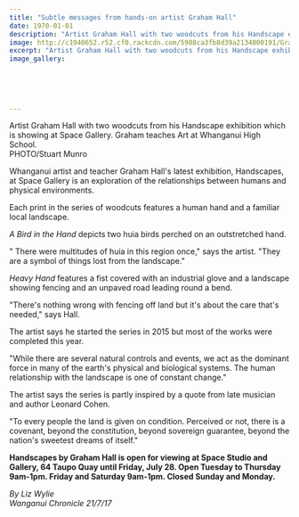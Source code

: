 ```yaml
---
title: "Subtle messages from hands-on artist Graham Hall"
date: 1970-01-01
description: "Artist Graham Hall with two woodcuts from his Handscape exhibition which is showing at Space Gallery.  Graham teaches Art at Whanganui High School..."
image: http://c1940652.r52.cf0.rackcdn.com/5988ca3fb8d39a2134000191/Graham-Hall-Chron-july-20.jpg
excerpt: "Artist Graham Hall with two woodcuts from his Handscape exhibition which is showing at Space Gallery.  Graham teaches Art at Whanganui High School."
image_gallery:
    
    
    
    
    
---
```


<p><span>Artist Graham Hall with two woodcuts from his Handscape exhibition which is showing at Space Gallery. Graham teaches Art at Whanganui High School.&nbsp;<br />PHOTO/Stuart Munro</span></p>
<p class="element element-paragraph">Whanganui artist and teacher Graham Hall's latest exhibition, Handscapes, at Space Gallery is an exploration of the relationships between humans and physical environments.</p>
<p class="element element-paragraph">Each print in the series of woodcuts features a human hand and a familiar local landscape.</p>
<p class="element element-paragraph"><em>A Bird in the Hand</em>&nbsp;depicts two huia birds perched on an outstretched hand.</p>
<p class="element element-paragraph">" There were multitudes of huia in this region once," says the artist. "They are a symbol of things lost from the landscape."</p>
<p class="element element-paragraph"><em>Heavy Hand</em>&nbsp;features a fist covered with an industrial glove and a landscape showing fencing and an unpaved road leading round a bend.</p>
<p class="element element-paragraph">"There's nothing wrong with fencing off land but it's about the care that's needed," says Hall.</p>
<p class="element element-paragraph">The artist says he started the series in 2015 but most of the works were completed this year.</p>
<p class="element element-paragraph">"While there are several natural controls and events, we act as the dominant force in many of the earth's physical and biological systems. The human relationship with the landscape is one of constant change."</p>
<p class="element element-paragraph">The artist says the series is partly inspired by a quote from late musician and author Leonard Cohen.</p>
<p class="element element-paragraph">"To every people the land is given on condition. Perceived or not, there is a covenant, beyond the constitution, beyond sovereign guarantee, beyond the nation's sweetest dreams of itself."</p>
<p class="element element-paragraph"><strong>Handscapes by Graham Hall is open for viewing at Space Studio and Gallery, 64 Taupo Quay until Friday, July 28. Open Tuesday to Thursday 9am-1pm. Friday and Saturday 9am-1pm. Closed Sunday and Monday.</strong></p>
<p><em>By Liz Wylie<br />Wanganui Chronicle 21/7/17</em></p>

